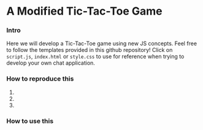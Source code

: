 <h1>A Modified Tic-Tac-Toe Game</h1>
<h3>Intro</h3>
<p>Here we will develop a Tic-Tac-Toe game using new JS concepts. Feel free to follow the templates provided in this github repository! Click on <code>script.js</code>, <code>index.html</code> or <code>style.css</code> to use for reference when trying to develop your own chat application.</p>
<h3>How to reproduce this</h3>
<ol>
	<li></li>
	<li></li>
	<li></li>
</ol>
<h3>How to use this</h3>